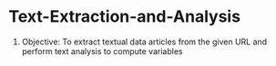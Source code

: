 # Text-Extraction-and-Analysis

1. Objective: To extract textual data articles from the given URL and perform text analysis to compute variables
